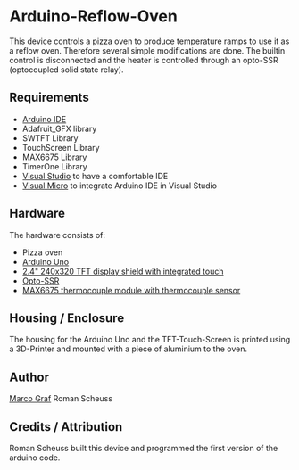 # Arduino-Reflow-Oven
This device controls a pizza oven to produce temperature ramps to use it as a reflow oven. Therefore
several simple modifications are done. The builtin control is disconnected and the heater is controlled
through an opto-SSR (optocoupled solid state relay).

## Requirements
* [Arduino IDE](https://www.arduino.cc/en/main/software)
* Adafruit_GFX library
* SWTFT Library
* TouchScreen Library
* MAX6675 Library
* TimerOne Library
* [Visual Studio](https://visualstudio.microsoft.com/) to have a comfortable IDE
* [Visual Micro](https://www.visualmicro.com/) to integrate Arduino IDE in Visual Studio

## Hardware
The hardware consists of:
* Pizza oven
* [Arduino Uno](https://store.arduino.cc/arduino-uno-rev3)
* [2.4" 240x320 TFT display shield with integrated touch](https://www.aliexpress.com/item/ShengYang-1PCS-LCD-module-TFT-2-4-inch-TFT-LCD-screen-for-Arduino-UNO-R3-Board/32924291239.html)
* [Opto-SSR](https://www.aliexpress.com/item/FOTEK-SSR-10DA-Manufacturer-10A-ssr-relay-input-3-32VDC-output-24-380VAC/764038321.html)
* [MAX6675 thermocouple module with thermocouple sensor](https://www.aliexpress.com/item/2pcs-lot-MAX6675-K-type-Thermocouple-Temperature-Sensor-Temperature-0-800-Degrees-Module-Free-Shipping-Dropshipping/1843169664.html)

## Housing / Enclosure
The housing for the Arduino Uno and the TFT-Touch-Screen is printed using a 3D-Printer and mounted with a
piece of aluminium to the oven.

## Author
[Marco Graf](https://github.com/grafmar)
Roman Scheuss

## Credits / Attribution
Roman Scheuss built this device and programmed the first version of the arduino code.

